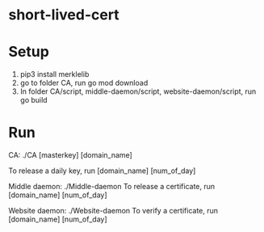 # short-lived-cert

# Setup

1. pip3 install merklelib
2. go to folder CA, run go mod download
3. In folder CA/script, middle-daemon/script, website-daemon/script, run go build

# Run
CA: 
./CA [masterkey] [domain_name]

To release a daily key, run 
[domain_name] [num_of_day]

Middle daemon: 
./Middle-daemon
To release a certificate, run 
[domain_name] [num_of_day]

Website daemon: 
./Website-daemon
To verify a certificate, run
[domain_name] [num_of_day]
